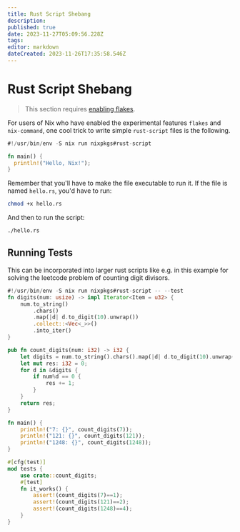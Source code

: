 ```yaml
---
title: Rust Script Shebang
description: 
published: true
date: 2023-11-27T05:09:56.228Z
tags: 
editor: markdown
dateCreated: 2023-11-26T17:35:58.546Z
---
```


# Rust Script Shebang
> This section requires [enabling flakes](/nix/experimental_features#enabling-flakes).

For users of Nix who have enabled the experimental features `flakes` and `nix-command`, one cool trick to write simple `rust-script` files is the following.

```rust
#!/usr/bin/env -S nix run nixpkgs#rust-script

fn main() {
  println!("Hello, Nix!");
}
```

Remember that you'll have to make the file executable to run it. If the file is named `hello.rs`, you'd have to run:

```bash
chmod +x hello.rs
```

And then to run the script:

```bash
./hello.rs
```

## Running Tests

This can be incorporated into larger rust scripts like e.g. in this example for solving the leetcode problem of counting digit divisors.

```rust
#!/usr/bin/env -S nix run nixpkgs#rust-script -- --test
fn digits(num: usize) -> impl Iterator<Item = u32> {
    num.to_string()
        .chars()
        .map(|d| d.to_digit(10).unwrap())
        .collect::<Vec<_>>()
        .into_iter()
}

pub fn count_digits(num: i32) -> i32 {
    let digits = num.to_string().chars().map(|d| d.to_digit(10).unwrap() as i32).collect::<Vec<i32>>();
    let mut res: i32 = 0;
    for d in &digits {
        if num%d == 0 {
            res += 1;
        }
    }
    return res;
}

fn main() {
    println!("7: {}", count_digits(7));
    println!("121: {}", count_digits(121));
    println!("1248: {}", count_digits(1248));
}

#[cfg(test)]
mod tests {
    use crate::count_digits;
    #[test]
    fn it_works() {
        assert!(count_digits(7)==1);
        assert!(count_digits(121)==2);
        assert!(count_digits(1248)==4);
    }
}
```